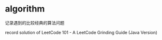 # algorithm
记录遇到的比较经典的算法问题

record solution of LeetCode 101 - A LeetCode Grinding Guide (Java Version)
